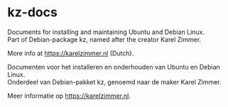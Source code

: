 # kz-docs
Documents for installing and maintaining Ubuntu and Debian Linux.\
Part of Debian-package kz, named after the creator Karel Zimmer.

More info at https://karelzimmer.nl (Dutch).


Documenten voor het installeren en onderhouden van Ubuntu en Debian Linux.\
Onderdeel van Debian-pakket kz, genoemd naar de maker Karel Zimmer.

Meer informatie op https://karelzimmer.nl.
